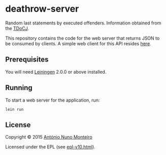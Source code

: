 # deathrow-server

Random last statements by executed offenders. Information obtained from the [TDoCJ](http://www.tdcj.state.tx.us/death_row/dr_executed_offenders.html).

This repository contains the code for the web server that returns JSON to be consumed by clients. A simple web client for this API resides [here](https://github.com/anmonteiro/deathrow).

## Prerequisites

You will need [Leiningen][1] 2.0.0 or above installed.

[1]: https://github.com/technomancy/leiningen

## Running

To start a web server for the application, run:

    lein run

## License

Copyright © 2015 [António Nuno Monteiro](http://anmonteiro.com)

Licensed under the EPL (see [epl-v10.html](./epl-v10.html)).

